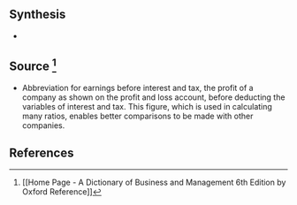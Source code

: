 ## Synthesis
- 
## Source [^1]
- Abbreviation for earnings before interest and tax, the profit of a company as shown on the profit and loss account, before deducting the variables of interest and tax. This figure, which is used in calculating many ratios, enables better comparisons to be made with other companies.
## References

[^1]: [[Home Page - A Dictionary of Business and Management 6th Edition by Oxford Reference]]